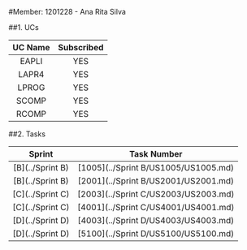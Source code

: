 #Member: 1201228 - Ana Rita Silva

##1. UCs

| UC Name | Subscribed |
|:-------:|:----------:|
|  EAPLI  |    YES     |
|  LAPR4  |    YES     |
|  LPROG  |    YES     |
|  SCOMP  |    YES     |
|  RCOMP  |    YES     |

##2. Tasks

|      Sprint      |             Task Number              |
|:----------------:|:------------------------------------:|
| [B](../Sprint B) | [1005](../Sprint B/US1005/US1005.md) |
| [B](../Sprint B) | [2001](../Sprint B/US2001/US2001.md) |
| [C](../Sprint C) | [2003](../Sprint C/US2003/US2003.md) |
| [C](../Sprint C) | [4001](../Sprint C/US4001/US4001.md) |
| [D](../Sprint D) | [4003](../Sprint D/US4003/US4003.md) |
| [D](../Sprint D) | [5100](../Sprint D/US5100/US5100.md) |
